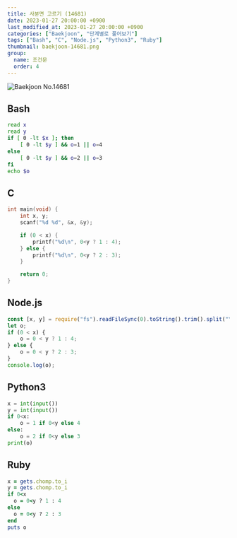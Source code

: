 ```yaml
---
title: 사분면 고르기 (14681)
date: 2023-01-27 20:00:00 +0900
last_modified_at: 2023-01-27 20:00:00 +0900
categories: ["Baekjoon", "단계별로 풀어보기"]
tags: ["Bash", "C", "Node.js", "Python3", "Ruby"]
thumbnail: baekjoon-14681.png
group:
  name: 조건문
  order: 4
---
```


![Baekjoon No.14681](baekjoon-14681.png)

## Bash
```bash
read x
read y
if [ 0 -lt $x ]; then
	[ 0 -lt $y ] && o=1 || o=4
else
	[ 0 -lt $y ] && o=2 || o=3
fi
echo $o
```

## C
```c
int main(void) {
	int x, y;
	scanf("%d %d", &x, &y);

	if (0 < x) {
		printf("%d\n", 0<y ? 1 : 4);
	} else {
		printf("%d\n", 0<y ? 2 : 3);
	}

	return 0;
}
```

## Node.js
```javascript
const [x, y] = require("fs").readFileSync(0).toString().trim().split("\n").map(Number);
let o;
if (0 < x) {
	o = 0 < y ? 1 : 4;
} else {
	o = 0 < y ? 2 : 3;
}
console.log(o);
```

## Python3
```python
x = int(input())
y = int(input())
if 0<x:
    o = 1 if 0<y else 4
else:
    o = 2 if 0<y else 3
print(o)
```

## Ruby
```ruby
x = gets.chomp.to_i
y = gets.chomp.to_i
if 0<x
  o = 0<y ? 1 : 4
else
  o = 0<y ? 2 : 3
end
puts o
```
